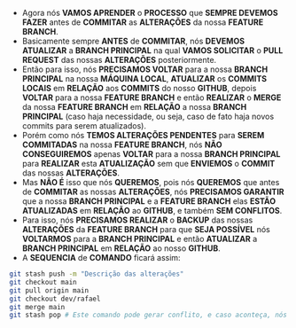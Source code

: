 - Agora nós **VAMOS APRENDER** o **PROCESSO** que **SEMPRE DEVEMOS FAZER** antes de **COMMITAR** as **ALTERAÇÕES** da nossa **FEATURE BRANCH**.
- Basicamente sempre **ANTES** de **COMMITAR**, nós **DEVEMOS ATUALIZAR** a **BRANCH PRINCIPAL** na qual **VAMOS SOLICITAR** o **PULL REQUEST** das nossas **ALTERAÇÕES** posteriormente.
- Então para isso, nós **PRECISAMOS VOLTAR** para a nossa **BRANCH PRINCIPAL** na nossa **MÁQUINA LOCAL**, **ATUALIZAR** os **COMMITS LOCAIS** em **RELAÇÃO** aos **COMMITS** do nosso **GITHUB**, depois **VOLTAR** para a nossa **FEATURE BRANCH** e então **REALIZAR** o **MERGE** da nossa **FEATURE BRANCH** em **RELAÇÃO** a nossa **BRANCH PRINCIPAL** (caso haja necessidade, ou seja, caso de fato haja novos commits para serem atualizados).
- Porém como nós **TEMOS ALTERAÇÕES PENDENTES** para **SEREM COMMITADAS** na nossa **FEATURE BRANCH**, nós **NÃO CONSEGUIREMOS** apenas **VOLTAR** para a nossa **BRANCH PRINCIPAL** para **REALIZAR** esta **ATUALIZAÇÃO** sem que **ENVIEMOS** o **COMMIT** das nossas **ALTERAÇÕES**.
- Mas **NÃO É** isso que nós **QUEREMOS**, pois nós **QUEREMOS** que antes de **COMMITAR** as nossas **ALTERAÇÕES**, nós **PRECISAMOS GARANTIR** que a nossa **BRANCH PRINCIPAL** e a **FEATURE BRANCH** elas **ESTÃO ATUALIZADAS** em **RELAÇÃO** ao **GITHUB**, e também **SEM CONFLITOS**.
- Para isso, nós **PRECISAMOS REALIZAR** o **BACKUP** das nossas **ALTERAÇÕES** da **FEATURE BRANCH** para que **SEJA POSSÍVEL** nós **VOLTARMOS** para a **BRANCH PRINCIPAL** e então **ATUALIZAR** a **BRANCH PRINCIPAL** em **RELAÇÃO** ao nosso **GITHUB**.
- A **SEQUENCIA** de **COMANDO** ficará assim:

```bash
git stash push -m "Descrição das alterações"
git checkout main
git pull origin main
git checkout dev/rafael
git merge main
git stash pop # Este comando pode gerar conflito, e caso aconteça, nós precisaremos resolver este conflito manualmente, escolhendo qual das versões nós desejamos utilizar
```
